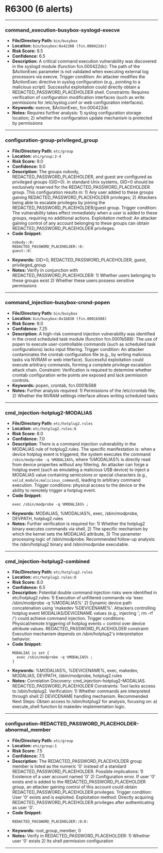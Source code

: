 # R6300 (6 alerts)

---

### command_execution-busybox-syslogd-execve

- **File/Directory Path:** `bin/busybox`
- **Location:** `bin/busybox:0x42308 (fcn.000422dc)`
- **Risk Score:** 9.5
- **Confidence:** 6.5
- **Description:** A critical command execution vulnerability was discovered in the syslogd module (function fcn.000422dc): The path of the $ActionExec parameter is not validated when executing external log processors via execve. Trigger condition: An attacker modifies the $ActionExec directive in syslog configuration (e.g., pointing to a malicious script). Successful exploitation could directly obtain a REDACTED_PASSWORD_PLACEHOLDER shell. Constraints: Requires verification of configuration modification interfaces (such as write permissions for /etc/syslog.conf or web configuration interfaces).
- **Keywords:** execve, $ActionExec, fcn.000422dc
- **Notes:** Requires further analysis: 1) syslog configuration storage location; 2) whether the configuration update mechanism is protected by permissions

---
### configuration-group-privileged_group

- **File/Directory Path:** `etc/group`
- **Location:** `etc/group:2-4`
- **Risk Score:** 9.0
- **Confidence:** 9.0
- **Description:** The groups nobody, REDACTED_PASSWORD_PLACEHOLDER, and guest are configured as privileged groups (GID=0). In standard Unix systems, GID=0 should be exclusively reserved for the REDACTED_PASSWORD_PLACEHOLDER group. This configuration results in: 1) Any user added to these groups gaining REDACTED_PASSWORD_PLACEHOLDER privileges; 2) Attackers being able to escalate privileges by joining the REDACTED_PASSWORD_PLACEHOLDER/guest group. Trigger condition: The vulnerability takes effect immediately when a user is added to these groups, requiring no additional actions. Exploitation method: An attacker gaining control of any account belonging to these groups can obtain REDACTED_PASSWORD_PLACEHOLDER privileges.
- **Code Snippet:**
  ```
  nobody::0:
  REDACTED_PASSWORD_PLACEHOLDER::0:
  guest::0:
  ```
- **Keywords:** GID=0, REDACTED_PASSWORD_PLACEHOLDER, guest, privileged_group
- **Notes:** Verify in conjunction with REDACTED_PASSWORD_PLACEHOLDER: 1) Whether users belonging to these groups exist 2) Whether these users possess sensitive permissions

---
### command_injection-busybox-crond-popen

- **File/Directory Path:** `bin/busybox`
- **Location:** `bin/busybox:0x1b830 (fcn.0001b588)`
- **Risk Score:** 9.0
- **Confidence:** 7.25
- **Description:** A high-risk command injection vulnerability was identified in the crond scheduled task module (function fcn.0001b588): The use of popen to execute user-controllable commands (such as scheduled task configurations) lacks input filtering. Trigger condition: An attacker contaminates the crontab configuration file (e.g., by writing malicious tasks via NVRAM or web interface). Successful exploitation could execute arbitrary commands, forming a complete privilege escalation attack chain. Constraint: Verification is required to determine whether crontab configuration write points are exposed and lack permission controls.
- **Keywords:** popen, crontab, fcn.0001b588
- **Notes:** Further analysis required: 1) Permissions of the /etc/crontab file; 2) Whether the NVRAM settings interface allows writing scheduled tasks

---
### cmd_injection-hotplug2-MODALIAS

- **File/Directory Path:** `etc/hotplug2.rules`
- **Location:** `etc/hotplug2.rules:6`
- **Risk Score:** 8.0
- **Confidence:** 7.0
- **Description:** There is a command injection vulnerability in the MODALIAS rule of hotplug2.rules. The specific manifestation is: when a device hotplug event is triggered, the system executes the command `/sbin/modprobe -q %MODALIAS%`, where %MODALIAS% is directly read from device properties without any filtering. An attacker can forge a hotplug event (such as emulating a malicious USB device) to inject a MODALIAS value containing semicolons or special characters (e.g., `valid_module;malicious_command`), leading to arbitrary command execution. Trigger conditions: physical access to the device or the ability to remotely trigger a hotplug event.
- **Code Snippet:**
  ```
  exec /sbin/modprobe -q %MODALIAS% ;
  ```
- **Keywords:** MODALIAS, %MODALIAS%, exec, /sbin/modprobe, DEVPATH, hotplug2.rules
- **Notes:** Further verification is required for: 1) Whether the hotplug2 binary executes commands via shell, 2) The specific mechanism by which the kernel sets the MODALIAS attribute, 3) The parameter processing logic of /sbin/modprobe. Recommended follow-up analysis: the /sbin/hotplug2 binary and /sbin/modprobe executable.

---
### cmd_injection-hotplug2-combined

- **File/Directory Path:** `etc/hotplug2.rules`
- **Location:** `etc/hotplug2.rules:0`
- **Risk Score:** 8.0
- **Confidence:** 6.5
- **Description:** Potential double command injection risks were identified in etc/hotplug2.rules: 1) Execution of unfiltered commands via 'exec /sbin/modprobe -q %MODALIAS%' 2) Dynamic device path concatenation using 'makedev %DEVICENAME%'. Attackers controlling hotplug event MODALIAS/DEVICENAME values (e.g., injecting '; rm -rf /') could achieve command injection. Trigger conditions: Physical/remote triggering of hotplug events + control over device attribute values. REDACTED_PASSWORD_PLACEHOLDER constraint: Execution mechanism depends on /sbin/hotplug2's interpretation behavior.
- **Code Snippet:**
  ```
  MODALIAS is set {
  	exec /sbin/modprobe -q %MODALIAS% ;
  }
  ```
- **Keywords:** %MODALIAS%, %DEVICENAME%, exec, makedev, MODALIAS, DEVPATH, /sbin/modprobe, hotplug2.rules
- **Notes:** Correlation Discovery: cmd_injection-hotplug2-MODALIAS. REDACTED_PASSWORD_PLACEHOLDER Constraints: Tool lacks access to /sbin/hotplug2. Verification: 1) Whether commands are interpreted through shell 2) DEVICENAME handling mechanism. Recommended Next Steps: Obtain access to /sbin/hotplug2 for analysis, focusing on: a) execute_shell function b) makedev implementation logic.

---
### configuration-REDACTED_PASSWORD_PLACEHOLDER-abnormal_member

- **File/Directory Path:** `etc/group`
- **Location:** `etc/group:1`
- **Risk Score:** 7.5
- **Confidence:** 7.5
- **Description:** The REDACTED_PASSWORD_PLACEHOLDER group member is listed as the numeric '0' instead of a standard REDACTED_PASSWORD_PLACEHOLDER. Possible implications: 1) Existence of a user account named '0' 2) Configuration error. If user '0' exists and is added to the REDACTED_PASSWORD_PLACEHOLDER group, an attacker gaining control of this account could obtain REDACTED_PASSWORD_PLACEHOLDER privileges. Trigger condition: User '0' exists and is exploited. Exploitation method: Directly acquiring REDACTED_PASSWORD_PLACEHOLDER privileges after authenticating as user '0'.
- **Code Snippet:**
  ```
  REDACTED_PASSWORD_PLACEHOLDER::0:0:
  ```
- **Keywords:** root_group_member, 0
- **Notes:** Verify in REDACTED_PASSWORD_PLACEHOLDER: 1) Whether user '0' exists 2) Its shell permission configuration

---
